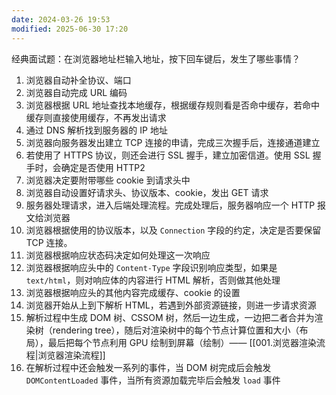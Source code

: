 ```yaml
---
date: 2024-03-26 19:53
modified: 2025-06-30 17:20
---
```


经典面试题：在浏览器地址栏输入地址，按下回车键后，发生了哪些事情？

1. 浏览器自动补全协议、端口
2. 浏览器自动完成 URL 编码
3. 浏览器根据 URL 地址查找本地缓存，根据缓存规则看是否命中缓存，若命中缓存则直接使用缓存，不再发出请求
4. 通过 DNS 解析找到服务器的 IP 地址
5. 浏览器向服务器发出建立 TCP 连接的申请，完成三次握手后，连接通道建立
6. 若使用了 HTTPS 协议，则还会进行 SSL 握手，建立加密信道。使用 SSL 握手时，会确定是否使用 HTTP2
7. 浏览器决定要附带哪些 cookie 到请求头中
8. 浏览器自动设置好请求头、协议版本、cookie，发出 GET 请求
9. 服务器处理请求，进入后端处理流程。完成处理后，服务器响应一个 HTTP 报文给浏览器
10. 浏览器根据使用的协议版本，以及 `Connection` 字段的约定，决定是否要保留 TCP 连接。
11. 浏览器根据响应状态码决定如何处理这一次响应
12. 浏览器根据响应头中的 `Content-Type` 字段识别响应类型，如果是 `text/html`，则对响应体的内容进行 HTML 解析，否则做其他处理
13. 浏览器根据响应头的其他内容完成缓存、cookie 的设置
14. 浏览器开始从上到下解析 HTML，若遇到外部资源链接，则进一步请求资源
15. 解析过程中生成 DOM 树、CSSOM 树，然后一边生成，一边把二者合并为渲染树（rendering tree），随后对渲染树中的每个节点计算位置和大小（布局），最后把每个节点利用 GPU 绘制到屏幕（绘制）—— [[001.浏览器渲染流程|浏览器渲染流程]]
16. 在解析过程中还会触发一系列的事件，当 DOM 树完成后会触发 `DOMContentLoaded` 事件，当所有资源加载完毕后会触发 `load` 事件
